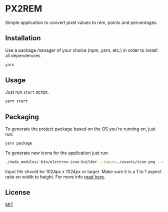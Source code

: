 # PX2REM

Simple application to convert pixel values to rem, points and percentages.

## Installation

Use a package manager of your choice (npm, yarn, etc.) in order to install all dependencies

```bash
yarn
```

## Usage

Just run `start` script.

```bash
yarn start
```

## Packaging

To generate the project package based on the OS you're running on, just run:

```bash
yarn package
```

To generate new icons for the application just run:

```bash
./node_modules/.bin/electron-icon-builder --input=./assets/icon.png --output=./assets/icons/
```

Input file should be 1024px x 1024px or larger. Make sure it is a 1 to 1 aspect ratio on width to height.
For more info [read here](https://github.com/safu9/electron-icon-builder).

## License

[MIT](https://choosealicense.com/licenses/mit/)